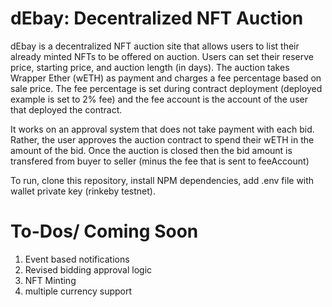 # dEbay: Decentralized NFT Auction 

dEbay is a decentralized NFT auction site that allows users to list their already minted NFTs to be offered 
on auction. Users can set their reserve price, starting price, and auction length (in days). The auction takes 
Wrapper Ether (wETH) as payment and charges a fee percentage based on sale price. The fee percentage is set during contract deployment (deployed example is set to 2% fee) and the fee account is the account of the user that deployed the contract. 

It works on an approval system that does not take payment with each bid. Rather, 
the user approves the auction contract to spend their wETH in the amount of the bid. Once the auction is closed then
the bid amount is transfered from buyer to seller (minus the fee that is sent to feeAccount)

To run, clone this repository, install NPM dependencies, add .env file with wallet private key (rinkeby testnet).

# To-Dos/ Coming Soon

1) Event based notifications
2) Revised bidding approval logic
3) NFT Minting
4) multiple currency support

